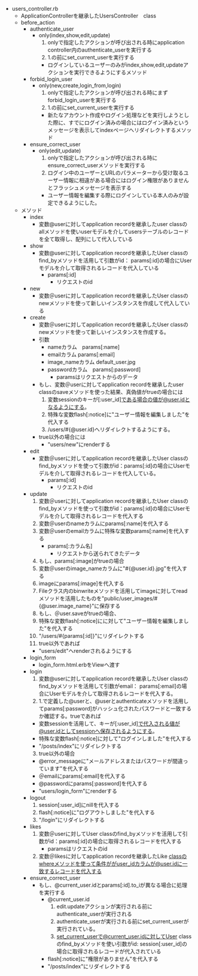 - users_controller.rb
  - ApplicationControllerを継承したUsersController　class
  - before_action
    - authenticate_user
      - only(index,show,edit,update)
        1. onlyで指定したアクションが呼び出される時にapplication controller内のauthenticate_userを実行する
        2. 1.の前にset_current_userを実行する
        - ログインしているユーザーのみがindex,show,edit,updateアクションを実行できるようにするメソッド
    - forbid_login_user
      - only(new,create,login_from,login)
        1. onlyで指定したアクションが呼び出される時にまずforbid_login_userを実行する
        2. 1.の前にset_current_userを実行する
        - 新たなアカウント作成やログイン処理などを実行しようとした際に、すでにログイン済みの場合にはログイン済みというメッセージを表示してindexページへリダイレクトするメソッド
    - ensure_correct_user
      - only(edit,update)
        1. onlyで指定したアクションが呼び出される時にensure_correct_userメソッドを実行する
        2. ログイン中のユーザーとURLのパラメーターから受け取るユーザー情報に相違がある場合にはログイン権限がありませんとフラッシュメッセージを表示する
        - ユーザー情報を編集する際にログインしている本人のみが設定できるようにした。 
  - メソッド
    - index
      - 変数@userに対してapplication recordを継承したuser classのallメソッドを使いuserモデルを介してusersテーブルのレコードを全て取得し、配列にして代入している
    - show
      - 変数@userに対してapplication recordを継承したUser classのfind_byメソッドを活用して引数がid： params[:id]の場合にUserモデルを介して取得されるレコードを代入している
        - params[:id]
          - リクエストのid
    - new
      - 変数＠userに対してapplication recordを継承したUser classのnewメソッドを使って新しいインスタンスを作成して代入している
    - create
      - 変数＠userに対してapplication recordを継承したUser classのnewメソッドを使って新しいインスタンスを作成する。
      - 引数
        - nameカラム　params[:name]
        - emailカラム params[:email]
        - image_nameカラム default_user.jpg
        - passwordカラム　params[:password]
          - paramsはリクエストからのデータ
      - もし、変数＠userに対してapplication recordを継承したuser classのsaveメソッドを使った結果、真偽値がtrueの場合には
        1. 変数sessionのキーが[:user_id]である場合の値が@user.idとなるようにする。
        2. 特殊な変数flash[:notice]に"ユーザー情報を編集しました"を代入する
        3. /users/#{@user.id}へリダイレクトするようにする。
      - true以外の場合には
        - "users/new"にrenderする
    - edit
      - 変数＠userに対してapplication recordを継承したUser classの find_byメソッドを使って引数がid：params[:id]の場合にUserモデルを介して取得されるレコードを代入している。
        - params[:id]
          - リクエストのid
    - update
      1. 変数＠userに対してapplication recordを継承したUser classの find_byメソッドを使って引数がid：params[:id]の場合にUserモデルを介して取得されるレコードを代入する
      2. 変数＠userのnameカラムにparams[:name]を代入する
      3. 変数＠userのemailカラムに特殊な変数params[:name]を代入する
         - params[:カラム名]
           - リクエストから送られてきたデータ 
      4. もし、params[:image]がtrueの場合
        1. 変数＠userのimage_nameカラムに"#{@user.id}.jpg"を代入する
        2. imageにparams[:image]を代入する
        3. Fileクラス内のbinwriteメソッドを活用してimageに対してreadメソッドを活用したものを"public/user_images/#{@user.image_name}"に保存する
      5. もし、＠user.saveがtrueの場合、
        1. 特殊な変数flash[:notice]にに対して"ユーザー情報を編集しました"を代入する
        2. "/users/#{params[:id]}"にリダイレクトする
      6. true以外であれば
        - "users/edit"へrenderされるようにする
    - login_form
      - login_form.html.erbをViewへ渡す
    - login
      1. 変数@userに対してapplication recordを継承したUser classの find_byメソッドを活用して引数がemail： params[:email]の場合にUserモデルを介して取得されるレコードを代入する。
      2. 1.で定義した@userと、@userとauthenticateメソッドを活用してparams[:password]がハッシュ化されたパスワードと一致するか確認する。trueであれば
        - 変数sessionを活用して、キーが[:user_id]で代入される値が@user.idとしてsessionへ保存されるようにする。
        - 特殊な変数flash[:notice]に対して"ログインしました"を代入する
        - "/posts/index"にリダイレクトする
      3. true以外の場合
        - @error_messageに"メールアドレスまたはパスワードが間違っています"を代入する
        - ＠emailにparams[:email]を代入する
        - @passwordにparams[:password]を代入する
        - "users/login_form"にrenderする
    - logout
      1. session[:user_id]にnillを代入する
      2. flash[:notice]に"ログアウトしました"を代入する
      3. "/login"にリダイレクトする
    - likes
      1. 変数＠userに対してUser classのfind_byメソッドを活用して引数がid：params[:id]の場合に取得されるレコードを代入する
         - paramsはリクエストのid 
      2. 変数＠likesに対してapplication recordを継承したLike classのwhereメソッドを使って条件ががuser_idカラムが@user.idに一致するレコードを代入する
    - ensure_correct_user
      - もし、@current_user.idとparams[:id].to_iが異なる場合に処理を実行する
        - @current_user.id
          1. edit.updateアクションが実行される前にauthenticate_userが実行される
          2. authenticate_userが実行される前にset_current_userが実行されている。
          3. set_current_userで@current_user.idに対してUser classのfind_byメソッドを使い引数がid: session[:user_id]の場合に取得されるレコードが代入されている
        - flash[:notice]に"権限がありません"を代入する
        - "/posts/index"にリダイレクトする